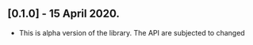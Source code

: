## [0.1.0] - 15 April 2020.

- This is alpha version of the library. The API are subjected to changed
